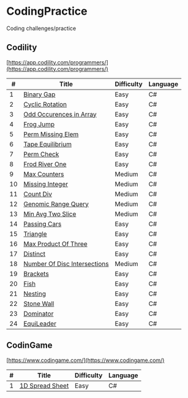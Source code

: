 # CodingPractice
Coding challenges/practice

## Codility
[https://app.codility.com/programmers/](https://app.codility.com/programmers/)

#|Title|Difficulty|Language
--|----|----------|----------
1|[Binary Gap](https://github.com/marshmallowoverlord/CodingPractice/tree/master/CodingPractice/Codility/01_Iterations/BinaryGap)|Easy|C#
2|[Cyclic Rotation](https://github.com/marshmallowoverlord/CodingPractice/tree/master/CodingPractice/Codility/02_Arrays/CyclicRotation)|Easy|C#
3|[Odd Occurences in Array](https://github.com/marshmallowoverlord/CodingPractice/tree/master/CodingPractice/Codility/02_Arrays/OddOccurrencesInArray)|Easy|C#
4|[Frog Jump](https://github.com/marshmallowoverlord/CodingPractice/tree/master/CodingPractice/Codility/03_TimeComplexity/FrogJmp)|Easy|C#
5|[Perm Missing Elem](https://github.com/marshmallowoverlord/CodingPractice/tree/master/CodingPractice/Codility/03_TimeComplexity/PermMissingElem)|Easy|C#
6|[Tape Equilibrium](https://github.com/marshmallowoverlord/CodingPractice/tree/master/CodingPractice/Codility/03_TimeComplexity/TapeEqilibrium)|Easy|C#
7|[Perm Check](https://github.com/marshmallowoverlord/CodingPractice/tree/master/CodingPractice/Codility/04_CountingElements/PermCheck)|Easy|C#
8|[Frod River One](https://github.com/marshmallowoverlord/CodingPractice/tree/master/CodingPractice/Codility/04_CountingElements/FrogRiverOne)|Easy|C#
9|[Max Counters](https://github.com/marshmallowoverlord/CodingPractice/tree/master/CodingPractice/Codility/04_CountingElements/MaxCounters)|Medium|C#
10|[Missing Integer](https://github.com/marshmallowoverlord/CodingPractice/tree/master/CodingPractice/Codility/04_CountingElements/MissingInteger)|Medium|C#
11|[Count Div](https://github.com/marshmallowoverlord/CodingPractice/tree/master/CodingPractice/Codility/05_PrefixSums/CountDiv)|Medium|C#
12|[Genomic Range Query](https://github.com/marshmallowoverlord/CodingPractice/tree/master/CodingPractice/Codility/05_PrefixSums/GenomicRangeQuery)|Medium|C#
13|[Min Avg Two Slice](https://github.com/marshmallowoverlord/CodingPractice/tree/master/CodingPractice/Codility/05_PrefixSums/MinAvgTwoSlice)|Medium|C#
14|[Passing Cars](https://github.com/marshmallowoverlord/CodingPractice/tree/master/CodingPractice/Codility/06_PrefixSums/PassingCars)|Easy|C#
15|[Triangle](https://github.com/marshmallowoverlord/CodingPractice/tree/master/CodingPractice/Codility/06_Sorting/Triangle)|Easy|C#
16|[Max Product Of Three](https://github.com/marshmallowoverlord/CodingPractice/tree/master/CodingPractice/Codility/06_Sorting/MaxProductOfThree)|Easy|C#
17|[Distinct](https://github.com/marshmallowoverlord/CodingPractice/tree/master/CodingPractice/Codility/06_Sorting/Distinct)|Easy|C#
18|[Number Of Disc Intersections](https://github.com/marshmallowoverlord/CodingPractice/tree/master/CodingPractice/Codility/06_Sorting/NumberOfDiscIntersections)|Medium|C#
19|[Brackets](https://github.com/marshmallowoverlord/CodingPractice/tree/master/CodingPractice/Codility/07_StacksAndQueues/Brackets)|Easy|C#
20|[Fish](https://github.com/marshmallowoverlord/CodingPractice/tree/master/CodingPractice/Codility/07_StacksAndQueues/Fish)|Easy|C#
21|[Nesting](https://github.com/marshmallowoverlord/CodingPractice/tree/master/CodingPractice/Codility/07_StacksAndQueues/Nesting)|Easy|C#
22|[Stone Wall](https://github.com/marshmallowoverlord/CodingPractice/tree/master/CodingPractice/Codility/07_StacksAndQueues/StoneWall)|Easy|C#
23|[Dominator](https://github.com/marshmallowoverlord/CodingPractice/tree/master/CodingPractice/Codility/08_Leader/Dominator)|Easy|C#
24|[EquiLeader](https://github.com/marshmallowoverlord/CodingPractice/tree/master/CodingPractice/Codility/08_Leader/EquiLeader)|Easy|C#

## CodinGame
[https://www.codingame.com/](https://www.codingame.com/)

#|Title|Difficulty|Language
--|----|----------|----------
1|[1D Spread Sheet](https://github.com/marshmallowoverlord/CodingPractice/tree/master/CodingPractice/CodinGame/Easy/1DSpreadSheet)|Easy|C#
